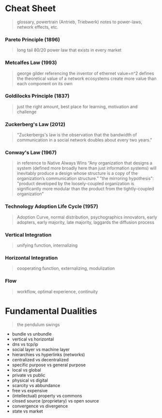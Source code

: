 # Cheat Sheet
> glossary, powertrain (Antrieb, Triebwerk) 
> notes to power-laws, network effects, etc.


### Pareto Principle (1896)
> long tail
> 80/20
> power law that exists in every market

### Metcalfes Law (1993)
> george gilder referencing the inventor of ethernet
> value=n^2
> defines the theoretical value of a network
> ecosystems create more value than each component on its own

### Goldilocks Principle (1837)
> just the right amount, best place for learning, motivation and challenge

### Zuckerberg's Law (2012)
> "Zuckerbergs's law is the observation that the bandwidth of communication in a social network doubles about every two years."

### Conway's Law (1967)
> in reference to Native Always Wins
“Any organization that designs a system (defined more broadly here than just information systems) will inevitably produce a design whose structure is a copy of the organization’s communication structure.”
"the mirroring hypothesis":
"product developed by the loosely-coupled organization is significantly more modular than the product from the tightly-coupled organization"

### Technology Adoption Life Cycle (1957)
> Adoption Curve, normal distribution, psychographics
> innovators, early adopters, early majority, late majority, laggards
> the diffusion process


### Vertical Integration
> unifying function, internalizing

### Horizontal Integration
> cooperating function, externalizing, modulization

### Flow
> workflow, optimal experience, continuity


# Fundamental Dualities
> the pendulum swings

- bundle vs unbundle
- vertical vs horizontal
- dns vs tcp/ip
- social layer vs machine layer
- hierarchies vs hyperlinks (networks) 
- centralized vs decentralized
- specific purpose vs general purpose
- local vs global
- private vs public
- physical vs digital
- scarcity vs abbundance
- free vs expensive
- (intellectual) property vs commons
- closed source (proprietary) vs open source
- convergence vs divergence
- state vs market
